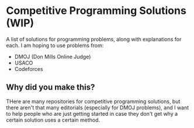 # Competitive Programming Solutions (WIP)
A list of solutions for programming problems, along with explanations for each. I am hoping to use problems from:

- DMOJ (Don Mills Online Judge)
- USACO
- Codeforces 

## Why did you make this?

THere are many repositories for competitive programming solutions, but there aren't that many editorials (especially for DMOJ problems), and I want to help people who are just getting started in case they don't get why a certain solution uses a certain method. 

